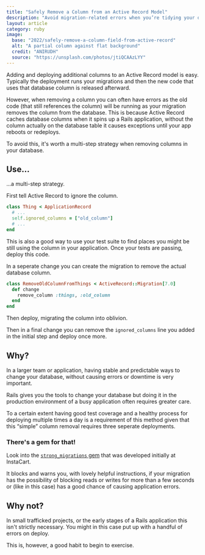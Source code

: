 ```yaml
---
title: "Safely Remove a Column from an Active Record Model"
description: "Avoid migration-related errors when you’re tidying your database"
layout: article
category: ruby
image:
  base: "2022/safely-remove-a-column-field-from-active-record"
  alt: "A partial column against flat background"
  credit: "ANIRUDH"
  source: "https://unsplash.com/photos/jtiQCAAzLYY"
---
```


Adding and deploying additional columns to an Active Record model is easy. Typically the deployment runs your migrations and then the new code that uses that database column is released afterward.

However, when removing a column you can often have errors as the old code (that still references the column) will be running as your migration removes the column from the database. This is because Active Record caches database columns when it spins up a Rails application, without the column actually on the database table it causes exceptions until your app reboots or redeploys.

To avoid this, it's worth a multi-step strategy when removing columns in your database.


## Use...

...a multi-step strategy.

First tell Active Record to ignore the column.

```ruby
class Thing < ApplicationRecord
  # ...
  self.ignored_columns = ["old_column"]
  # ...
end
```

This is also a good way to use your test suite to find places you might be still using the column in your application. Once your tests are passing, deploy this code.

In a seperate change you can create the migration to remove the actual database column.

```ruby
class RemoveOldColumnFromThings < ActiveRecord::Migration[7.0]
  def change
    remove_column :things, :old_column
  end
end
```

Then deploy, migrating the column into oblivion.

Then in a final change you can remove the `ignored_columns` line you added in the initial step and deploy once more.


## Why?

In a larger team or application, having stable and predictable ways to change your database, without causing errors or downtime is very important.

Rails gives you the tools to change your database but doing it in the production environment of a busy application often requires greater care.

To a certain extent having good test coverage and a healthy process for deploying multiple times a day is a requirement of this method given that this “simple” column removal requires three seperate deployments.


### There's a gem for that!

Look into the [`strong_migrations` gem](https://github.com/ankane/strong_migrations) that was developed initially at InstaCart.

It blocks and warns you, with lovely helpful instructions, if your migration has the possibility of blocking reads or writes for more than a few seconds or (like in this case) has a good chance of causing application errors.


## Why not?

In small trafficked projects, or the early stages of a Rails application this isn't strictly necessary. You might in this case put up with a handful of errors on deploy.

This is, however, a good habit to begin to exercise.
